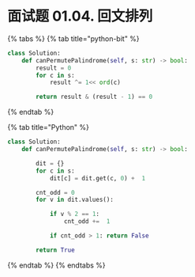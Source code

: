 # 面试题 01.04. 回文排列

{% tabs %}
{% tab title="python-bit" %}
```python
class Solution:
    def canPermutePalindrome(self, s: str) -> bool:
        result = 0
        for c in s:
            result ^= 1<< ord(c)

        return result & (result - 1) == 0


```
{% endtab %}

{% tab title="Python" %}
```python
class Solution:
    def canPermutePalindrome(self, s: str) -> bool:

        dit = {}
        for c in s:
            dit[c] = dit.get(c, 0) +  1

        cnt_odd = 0
        for v in dit.values():

            if v % 2 == 1:
                cnt_odd +=  1

            if cnt_odd > 1: return False

        return True
```
{% endtab %}
{% endtabs %}

